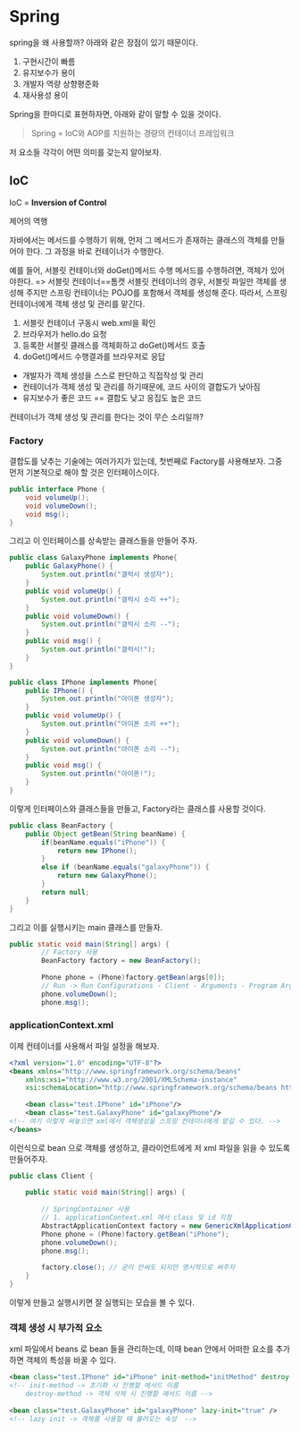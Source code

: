 # Spring 

spring을 왜 사용할까? 아래와 같은 장점이 있기 때문이다. 
1. 구현시간이 빠름
2. 유지보수가 용이
3. 개발자 역량 상향평준화
4. 재사용성 용이 

Spring을 한마디로 표현하자면, 아래와 같이 말할 수 있을 것이다. 
> Spring = IoC와 AOP를 지원하는 경량의 컨테이너 프레임워크 

저 요소들 각각이 어떤 의미를 갖는지 알아보자. 
## IoC

IoC = **Inversion of Control**

제어의 역행

자바에서는 메서드를 수행하기 위해, 먼저 그 메서드가 존재하는 클래스의 객체를 만들어야 한다. 그 과정을 바로 컨테이너가 수행한다. 

예를 들어, 서블릿 컨테이너와 doGet()메서드 수행 메서드를 수행하려면, 객체가 있어야한다. => 서블릿 컨테이너==톰캣 
서블릿 컨테이너의 경우, 서블릿 파일만 객체를 생성해 주지만 스프링 컨테이너는 POJO를 포함해서 객체를 생성해 준다. 따라서, 스프링 컨테이너에게 객체 생성 및 관리를 맡긴다. 

1. 서블릿 컨테이너 구동시 web.xml을 확인
2. 브라우저가 hello.do 요청
3. 등록한 서블릿 클래스를 객체화하고 doGet()메서드 호출
4. doGet()메서드 수행결과를 브라우저로 응답

- 개발자가 객체 생성을 스스로 판단하고 직접작성 및 관리
- 컨테이너가 객체 생성 및 관리를 하기때문에, 코드 사이의 결합도가 낮아짐
- 유지보수가 좋은 코드 == 결합도 낮고 응집도 높은 코드


컨테이너가 객체 생성 및 관리를 한다는 것이 무슨 소리일까? 

### Factory 

결합도를 낮추는 기술에는 여러가지가 있는데, 첫번째로 Factory를 사용해보자. 그중 먼저 기본적으로 해야 할 것은 인터페이스이다. 

```java
public interface Phone {
	void volumeUp();
	void volumeDown();
	void msg();
}
```

그리고 이 인터페이스를 상속받는 클래스들을 만들어 주자. 

```java
public class GalaxyPhone implements Phone{	
	public GalaxyPhone() {
		System.out.println("갤럭시 생성자");
	}	
	public void volumeUp() {
		System.out.println("갤럭시 소리 ++");
	}	
	public void volumeDown() {
		System.out.println("갤럭시 소리 --");
	}	
	public void msg() {
		System.out.println("갤럭시!");
	}
}
```
```java
public class IPhone implements Phone{	
	public IPhone() {
		System.out.println("아이폰 생성자");
    }
	public void volumeUp() {
		System.out.println("아이폰 소리 ++");
	}	
	public void volumeDown() {
		System.out.println("아이폰 소리 --");
	}	
	public void msg() {
		System.out.println("아이폰!");
	}
}
```
이렇게 인터페이스와 클래스들을 만들고, Factory라는 클래스를 사용할 것이다. 
```java
public class BeanFactory {
	public Object getBean(String beanName) {
		if(beanName.equals("iPhone")) {
			return new IPhone();
		}
		else if (beanName.equals("galaxyPhone")) {
			return new GalaxyPhone();
		}
		return null;
	}
}
```
그리고 이를 실행시키는 main 클래스를 만들자. 

```java
public static void main(String[] args) {
		// Factory 사용 
		BeanFactory factory = new BeanFactory();
		
		Phone phone = (Phone)factory.getBean(args[0]);
		// Run -> Run Configurations - Client - Arguments - Program Arguments 에서 설정		
		phone.volumeDown();
		phone.msg();
```

### applicationContext.xml 

이제 컨테이너를 사용해서 파일 설정을 해보자. 

```xml
<?xml version="1.0" encoding="UTF-8"?>
<beans xmlns="http://www.springframework.org/schema/beans"
	xmlns:xsi="http://www.w3.org/2001/XMLSchema-instance"
	xsi:schemaLocation="http://www.springframework.org/schema/beans http://www.springframework.org/schema/beans/spring-beans.xsd">
	
	<bean class="test.IPhone" id="iPhone"/>	
	<bean class="test.GalaxyPhone" id="galaxyPhone"/>
<!-- 여기 이렇게 써놓으면 xml에서 객체생성을 스프링 컨테이너에게 맡길 수 있다. -->
</beans>
```

이런식으로 bean 으로 객체를 생성하고, 클라이언트에게 저 xml 파일을 읽을 수 있도록 만들어주자.

```java
public class Client {
	
	public static void main(String[] args) {
			
		// SpringContainer 사용 
		// 1. applicationContext.xml 에서 class 및 id 지정 
		AbstractApplicationContext factory = new GenericXmlApplicationContext("applicationContext.xml");
		Phone phone = (Phone)factory.getBean("iPhone");
		phone.volumeDown();
		phone.msg();
		
		factory.close(); // 굳이 안써도 되지만 명시적으로 써주자 
	}
}
```

이렇게 만들고 실행시키면 잘 실행되는 모습을 볼 수 있다. 

### 객체 생성 시 부가적 요소 

xml 파일에서 beans 로 bean 들을 관리하는데, 이때 bean 안에서 어떠한 요소를 추가하면 객체의 특성을 바꿀 수 있다. 

```xml
<bean class="test.IPhone" id="iPhone" init-method="initMethod" destroy-method="destroyMethod"/>
<!-- init-method -> 초기화 시 진행할 메서드 이름
	destroy-method -> 객체 삭제 시 진행할 메서드 이름 -->	
	
<bean class="test.GalaxyPhone" id="galaxyPhone" lazy-init="true" />
<!-- lazy init -> 객체를 사용할 때 불러오는 속성  -->
```
